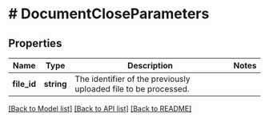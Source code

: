 # # DocumentCloseParameters

## Properties

Name | Type | Description | Notes
------------ | ------------- | ------------- | -------------
**file_id** | **string** | The identifier of the previously uploaded file to be processed. | 

[[Back to Model list]](../../README.md#documentation-for-models) [[Back to API list]](../../README.md#documentation-for-api-endpoints) [[Back to README]](../../README.md)


